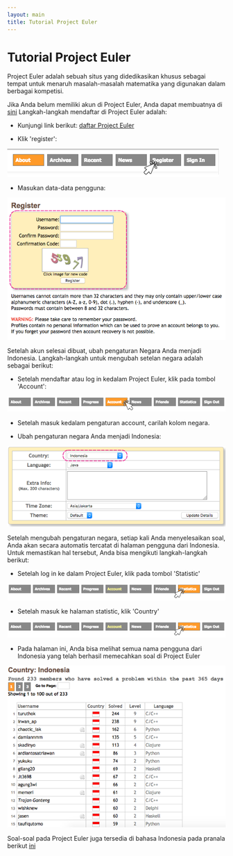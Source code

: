 ```yaml
---
layout: main
title: Tutorial Project Euler
---
```


# Tutorial Project Euler

Project Euler adalah sebuah situs yang didedikasikan khusus sebagai tempat untuk menaruh masalah-masalah matematika yang digunakan dalam berbagai kompetisi.
 
Jika Anda belum memiliki akun di Project Euler, Anda dapat membuatnya di [sini](https://projecteuler.net/register)
Langkah-langkah mendaftar di Project Euler adalah:

  * Kunjungi link berikut: [daftar Project Euler](https://projecteuler.net/register)

  * Klik 'register':

  ![Alt](/archive/besutkode2016/img/tutspe/klikreg.png "klik pada tombol register")
  
  * Masukan data-data pengguna:

  ![Alt](/archive/besutkode2016/img/tutspe/regis.png "masukan data pengguna")
 
Setelah akun selesai dibuat, ubah pengaturan Negara Anda menjadi Indonesia.
Langkah-langkah untuk mengubah setelan negara adalah sebagai berikut:
  
  * Setelah mendaftar atau log in kedalam Project Euler, klik pada tombol 'Account':

  ![Alt](/archive/besutkode2016/img/tutspe/klikacc.png "klik pada tombol account")

  * Setelah masuk kedalam pengaturan account, carilah kolom negara.

  * Ubah pengaturan negara Anda menjadi Indonesia:

  ![Alt](/archive/besutkode2016/img/tutspe/changeindo.png "ubah pengaturan negara")
 
Setelah mengubah pengaturan negara, setiap kali Anda menyelesaikan soal, Anda akan secara automatis tercatat di halaman pengguna dari Indonesia.
Untuk memastikan hal tersebut, Anda bisa mengikuti langkah-langkah berikut:
  
  * Setelah log in ke dalam Project Euler, klik pada tombol 'Statistic'

  ![Alt](/archive/besutkode2016/img/tutspe/klikstat.png "klik tombol statistic")
    
  * Setelah masuk ke halaman statistic, klik 'Country'

  ![Alt](/archive/besutkode2016/img/tutspe/klikstat.png "klik tombol country")
    
  * Pada halaman ini, Anda bisa melihat semua nama pengguna dari Indonesia yang telah berhasil memecahkan soal di Project Euler

  ![Alt](/archive/besutkode2016/img/tutspe/indolist.png "daftar pengguna dari Indonesia")
 
Soal-soal pada Project Euler juga tersedia di bahasa Indonesia pada pranala berikut [ini](http://wikimedia-id.github.io/projecteuler/)
